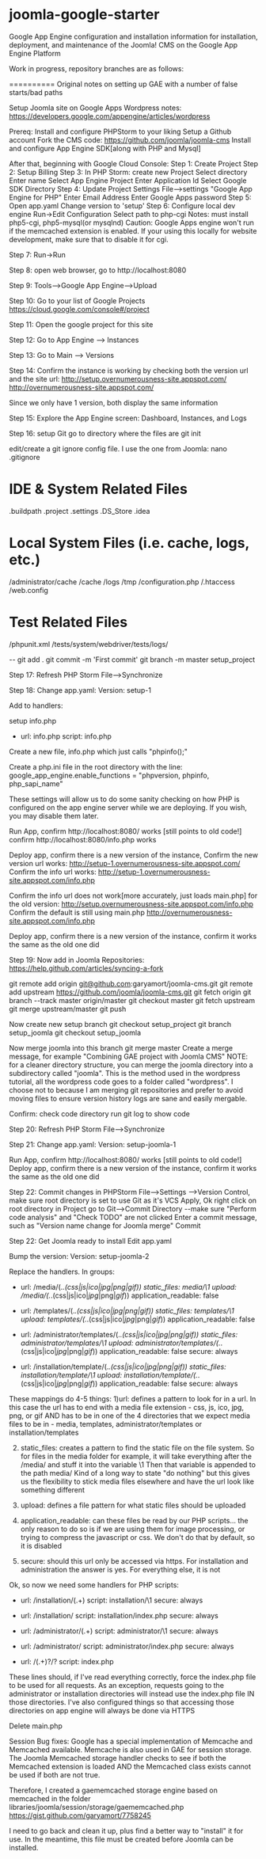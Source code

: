 
joomla-google-starter
==========

Google App Engine configuration and installation information for installation, deployment, and maintenance of the Joomla! CMS on the Google App Engine Platform


Work in progress, repository branches are as follows:


==========
Original notes on setting up GAE with a number of false starts/bad paths

Setup Joomla site on Google Apps
Wordpress notes: https://developers.google.com/appengine/articles/wordpress


Prereq: Install and configure PHPStorm to your liking
Setup a Github account
Fork the CMS code: https://github.com/joomla/joomla-cms
Install and configure App Engine SDK[along with PHP and Mysql]

After that, beginning with Google Cloud Console:
Step 1: Create Project
Step 2: Setup Billing
Step 3: In PHP Storm: create new Project
	Select directory
	Enter name
	Select App Engine Project
	<continue>
	Enter Application Id
	Select Google SDK Directory
	<continue>
Step 4: Update Project Settings
	File-->settings
	"Google App Engine for PHP"
		Enter Email Address
		Enter Google Apps password
Step 5: Open app.yaml
	Change version to 'setup'
Step 6: Configure local dev engine
	Run->Edit Configuration
	Select path to php-cgi
		Notes: must install php5-cgi, php5-mysql(or mysqlnd)
		Caution: Google Apps engine won't run if the memcached extension is enabled.  If your using this locally for website development, make sure that to disable it for cgi.

Step 7: Run->Run

Step 8: open web browser, go to http://localhost:8080

Step 9: Tools-->Google App Engine-->Upload

Step 10: Go to your list of Google Projects
https://cloud.google.com/console#/project

Step 11: Open the google project for this site

Step 12: Go to App Engine --> Instances

Step 13: Go to Main --> Versions

Step 14: Confirm the instance is working by checking both the version url and the site url:
http://setup.overnumerousness-site.appspot.com/
http://overnumerousness-site.appspot.com/

Since we only have 1 version, both display the same information

Step 15: Explore the App Engine screen:
Dashboard, Instances, and Logs

Step 16: setup Git
go to directory where the files are
git init

edit/create a git ignore config file.  I use the one from Joomla:
nano .gitignore
# IDE & System Related Files #
.buildpath
.project
.settings
.DS_Store
.idea

# Local System Files (i.e. cache, logs, etc.) #
/administrator/cache
/cache
/logs
/tmp
/configuration.php
/.htaccess
/web.config

# Test Related Files #
/phpunit.xml
/tests/system/webdriver/tests/logs/

--
git add .
git commit -m 'First commit'
git branch -m master setup_project


Step 17: Refresh PHP Storm
File-->Synchronize

Step 18:
Change app.yaml:
Version: setup-1

Add to handlers:

setup info.php
- url: info.php
  script: info.php

Create a new file, info.php which just calls "phpinfo();"

Create a php.ini file in the root directory with the line:
google_app_engine.enable_functions = "phpversion, phpinfo, php_sapi_name"

These settings will allow us to do some sanity checking on how PHP is configured on the app engine server while we are deploying.  If you wish, you may disable them later.

Run App,
confirm http://localhost:8080/ works [still points to old code!]
confirm http://localhost:8080/info.php works

Deploy app, confirm there is a new version of the instance,
Confirm the new version url works:
http://setup-1.overnumerousness-site.appspot.com/
Confirm the info url works:
http://setup-1.overnumerousness-site.appspot.com/info.php

Confirm the info url does not work[more accurately, just loads main.php] for the old version:
http://setup.overnumerousness-site.appspot.com/info.php
Confirm the default is still using main.php
http://overnumerousness-site.appspot.com/info.php

Deploy app, confirm there is a new version of the instance, confirm it works the same as the old one did


Step 19:
Now add in Joomla Repositories:
https://help.github.com/articles/syncing-a-fork

git remote add origin git@github.com:garyamort/joomla-cms.git
git remote add upstream https://github.com/joomla/joomla-cms.git
git fetch origin
git branch --track master origin/master
git checkout master
git fetch upstream
git merge upstream/master
git push

Now create new setup branch
git checkout setup_project
git branch setup_joomla
git checkout setup_joomla

Now merge joomla into this branch
git merge master
	Create a merge message, for example "Combining GAE project with Joomla CMS"
NOTE: for a cleaner directory structure, you can merge the joomla directory into a subdirectory called "joomla".  This is the method used in the wordpress tutorial, all the wordpress code goes to a folder called "wordpress".  I choose not to because I am merging git repositories and prefer to avoid moving files to ensure version history logs are sane and easily mergable.

Confirm:
check code directory
run git log to show code


Step 20: Refresh PHP Storm
File-->Synchronize

Step 21:
Change app.yaml:
Version: setup-joomla-1

Run App, confirm http://localhost:8080/ works [still points to old code!]
Deploy app, confirm there is a new version of the instance, confirm it works the same as the old one did

Step 22: Commit changes in PHPStorm
File-->Settings
-->Version Control, make sure root directory is set to use Git as it's VCS
Apply, Ok
right click on root directory in Project
go to Git-->Commit Directory
--make sure "Perform code analysis" and "Check TODO" are not clicked
Enter a commit message, such as "Version name change for Joomla merge"
Commit


Step 22: Get Joomla ready to install
Edit app.yaml

Bump the version:
Version: setup-joomla-2

Replace the handlers.  In groups:
- url: /media/(.*\.(css$|$js|ico$|jpg$|png$|gif$))
  static_files: media/\1
  upload: /media/(.*\.(css$|$js|ico$|jpg$|png$|gif$))
  application_readable: false

- url: /templates/(.*\.(css$|$js|ico$|jpg$|png$|gif$))
  static_files: templates/\1
  upload: templates/(.*\.(css$|$js|ico$|jpg$|png$|gif$))
  application_readable: false

- url: /administrator/templates/(.*\.(css$|$js|ico$|jpg$|png$|gif$))
  static_files: administrator/templates/\1
  upload: administrator/templates/(.*\.(css$|$js|ico$|jpg$|png$|gif$))
  application_readable: false
  secure: always

- url: /installation/template/(.*\.(css$|$js|ico$|jpg$|png$|gif$))
  static_files: installation/template/\1
  upload: installation/template/(.*\.(css$|$js|ico$|jpg$|png$|gif$))
  application_readable: false
  secure: always

These mappings do 4-5 things:
1)url: defines a pattern to look for in a url.  In this case the url has to end with a media file extension - css, js, ico, jpg, png, or gif AND has to be in one of the 4 directories that we expect media files to be in - media, templates, administrator/templates or installation/templates

2) static_files: creates a pattern to find the static file on the file system.  So for files in the media folder for example, it will take everything after the /media/ and stuff it into the variable \1
Then that variable is appended to the path media/  Kind of a long way to state "do nothing" but this gives us the flexibility to stick media files elsewhere and have the url look like something different

3) upload: defines a file pattern for what static files should be uploaded

4) application_readable: can these files be read by our PHP scripts... the only reason to do so is if we are using them for image processing, or trying to compress the javascript or css.  We don't do that by default, so it is disabled

5) secure: should this url only be accessed via https.  For installation and administration the answer is yes.  For everything else, it is not


Ok, so now we need some handlers for PHP scripts:
- url: /installation/(.+)
  script: installation/\1
  secure: always

- url: /installation/
  script: installation/index.php
  secure: always

- url: /administrator/(.+)
  script: administrator/\1
  secure: always

- url: /administrator/
  script: administrator/index.php
  secure: always

- url: /(.+)?/?
  script: index.php


These lines should, if I've read everything correctly, force the index.php file to be used for all requests.  As an exception, requests going to the administrator or installation directories will instead use the index.php file IN those directories.  I've also configured things so that accessing those directories on app engine will always be done via HTTPS

Delete main.php



Session Bug fixes:
Google has a special implementation of Memcache and Memcached available.  Memcache is also used in GAE for session storage.   The Joomla Memcached storage handler checks to see if both the Memcached extension is loaded AND the Memcached class exists cannot be used if both are not true.

Therefore, I created a gaememcached storage engine based on memcached in the folder
libraries/joomla/session/storage/gaememcached.php
https://gist.github.com/garyamort/7758245

I need to go back and clean it up, plus find a better way to "install" it for use.  In the meantime, this file must be created before Joomla can be installed.